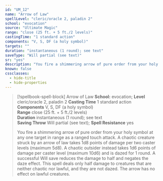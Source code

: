 ```yaml
---
id: "UM_12"
name: "Arrow of Law"
spellLevel: "cleric/oracle 2, paladin 2"
school: "evocation"
source: "Ultimate Magic"
range: "close (25 ft. + 5 ft./2 levels)"
castingTime: "1 standard action"
components: "V, S, DF (a holy symbol)"
targets: ""
duration: "instantaneous (1 round); see text"
saveType: "Will partial (see text)"
sr: "yes"
description: "You fire a shimmering arrow of pure order from your holy symbol at any one target in range as a ranged touch attack.  A chaotic creature struck by an arrow of law takes 1d8 points of damage per two caster levels (maximum 5d8). A chaotic outsider instead takes 1d6 points of damage per caster level (maximum 10d6) and is dazed for 1 round. A successful Will save reduces the damage to half and negates the daze effect.  This spell deals only half damage to creatures that are neither chaotic nor lawful, and they are not dazed. The arrow has no effect on lawful creatures."
known: false
cssclasses:
  - hide-title
  - hide-properties
---
```


> [!spellbook-spell-block] Arrow of Law
> **School:** evocation; **Level** cleric/oracle 2, paladin 2
> **Casting Time** 1 standard action  
> **Components** V, S, DF (a holy symbol)  
> **Range** close (25 ft. + 5 ft./2 levels)  
> **Duration** instantaneous (1 round); see text  
> **Saving Throw** Will partial (see text); **Spell Resistance** yes
> 
> You fire a shimmering arrow of pure order from your holy symbol at any one target in range as a ranged touch attack.  A chaotic creature struck by an arrow of law takes 1d8 points of damage per two caster levels (maximum 5d8). A chaotic outsider instead takes 1d6 points of damage per caster level (maximum 10d6) and is dazed for 1 round. A successful Will save reduces the damage to half and negates the daze effect.  This spell deals only half damage to creatures that are neither chaotic nor lawful, and they are not dazed. The arrow has no effect on lawful creatures.